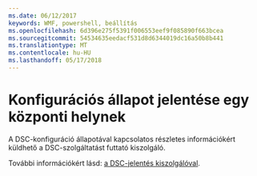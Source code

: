 ```yaml
---
ms.date: 06/12/2017
keywords: WMF, powershell, beállítás
ms.openlocfilehash: 6d396e275f5391f006553eef9f085890f663bcea
ms.sourcegitcommit: 54534635eedacf531d8d6344019dc16a50b8b441
ms.translationtype: MT
ms.contentlocale: hu-HU
ms.lasthandoff: 05/17/2018
---
```

# <a name="report-configuration-status-to-central-location"></a>Konfigurációs állapot jelentése egy központi helynek

A DSC-konfiguráció állapotával kapcsolatos részletes információkért küldhető a DSC-szolgáltatást futtató kiszolgáló.

További információkért lásd: [a DSC-jelentés kiszolgálóval](https://msdn.microsoft.com/powershell/dsc/reportserver).
